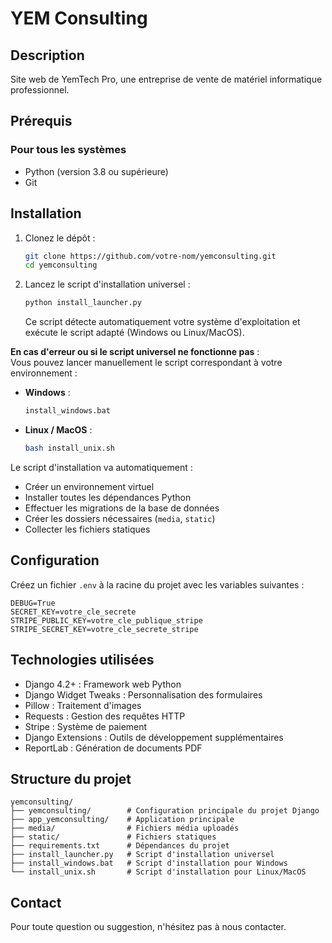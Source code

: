 # YEM Consulting

## Description

Site web de YemTech Pro, une entreprise de vente de matériel informatique professionnel.

## Prérequis

### Pour tous les systèmes

- Python (version 3.8 ou supérieure)
- Git

## Installation

1. Clonez le dépôt :

   ```bash
   git clone https://github.com/votre-nom/yemconsulting.git
   cd yemconsulting
   ```

2. Lancez le script d'installation universel :
   ```bash
   python install_launcher.py
   ```
   Ce script détecte automatiquement votre système d'exploitation et exécute le script adapté (Windows ou Linux/MacOS).

**En cas d'erreur ou si le script universel ne fonctionne pas** :  
Vous pouvez lancer manuellement le script correspondant à votre environnement :

- **Windows** :
  ```cmd
  install_windows.bat
  ```
- **Linux / MacOS** :
  ```bash
  bash install_unix.sh
  ```

Le script d'installation va automatiquement :

- Créer un environnement virtuel
- Installer toutes les dépendances Python
- Effectuer les migrations de la base de données
- Créer les dossiers nécessaires (`media`, `static`)
- Collecter les fichiers statiques

## Configuration

Créez un fichier `.env` à la racine du projet avec les variables suivantes :

```env
DEBUG=True
SECRET_KEY=votre_cle_secrete
STRIPE_PUBLIC_KEY=votre_cle_publique_stripe
STRIPE_SECRET_KEY=votre_cle_secrete_stripe
```

## Technologies utilisées

- Django 4.2+ : Framework web Python
- Django Widget Tweaks : Personnalisation des formulaires
- Pillow : Traitement d'images
- Requests : Gestion des requêtes HTTP
- Stripe : Système de paiement
- Django Extensions : Outils de développement supplémentaires
- ReportLab : Génération de documents PDF

## Structure du projet

```
yemconsulting/
├── yemconsulting/        # Configuration principale du projet Django
├── app_yemconsulting/    # Application principale
├── media/                # Fichiers média uploadés
├── static/               # Fichiers statiques
├── requirements.txt      # Dépendances du projet
├── install_launcher.py   # Script d'installation universel
├── install_windows.bat   # Script d'installation pour Windows
└── install_unix.sh       # Script d'installation pour Linux/MacOS
```

## Contact

Pour toute question ou suggestion, n'hésitez pas à nous contacter.
